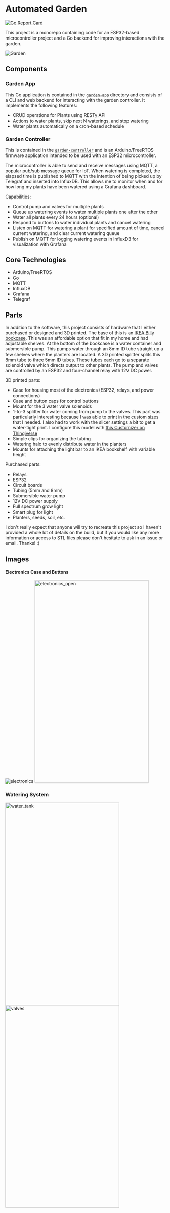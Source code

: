 # Automated Garden

[![Go Report Card](https://goreportcard.com/badge/github.com/calvinmclean/automated-garden)](https://goreportcard.com/report/github.com/calvinmclean/automated-garden)

This project is a monorepo containing code for an ESP32-based microcontroller project and a Go backend for improving interactions with the garden.

![Garden](../assets/garden.jpeg?raw=true)


## Components

### Garden App
This Go application is contained in the [`garden-app`](./garden-app) directory and consists of a CLI and web backend for interacting with the garden controller. It implements the following features:
  - CRUD operations for Plants using RESTy API
  - Actions to water plants, skip next N waterings, and stop watering
  - Water plants automatically on a cron-based schedule


### Garden Controller
This is contained in the [`garden-controller`](./garden-controller) and is an Arduino/FreeRTOS firmware application intended to be used with an ESP32 microcontroller.

The microcontroller is able to send and receive messages using MQTT, a popular pub/sub message queue for IoT. When watering is completed, the elapsed time is published to MQTT with the intention of being picked up by Telegraf and inserted into InfluxDB. This allows me to monitor when and for how long my plants have been watered using a Grafana dashboard.

Capabilities:
  - Control pump and valves for multiple plants
  - Queue up watering events to water multiple plants one after the other
  - Water all plants every 24 hours (optional)
  - Respond to buttons to water individual plants and cancel watering
  - Listen on MQTT for watering a plant for specified amount of time, cancel current watering, and clear current watering queue
  - Publish on MQTT for logging watering events in InfluxDB for visualization with Grafana


## Core Technologies
- Arduino/FreeRTOS
- Go
- MQTT
- InfluxDB
- Grafana
- Telegraf


## Parts
In addition to the software, this project consists of hardware that I either purchased or designed and 3D printed. The base of this is an [IKEA Billy bookcase](https://www.ikea.com/us/en/p/billy-bookcase-birch-veneer-40279788/). This was an affordable option that fit in my home and had adjustable shelves. At the bottom of the bookcase is a water container and submersible pump. This pumps water through an 8mm ID tube straight up a few shelves where the planters are located. A 3D printed splitter splits this 8mm tube to three 5mm ID tubes. These tubes each go to a separate solenoid valve which directs output to other plants. The pump and valves are controlled by an ESP32 and four-channel relay with 12V DC power.

3D printed parts:
  - Case for housing most of the electronics (ESP32, relays, and power connections)
  - Case and button caps for control buttons
  - Mount for the 3 water valve solenoids
  - 1-to-3 splitter for water coming from pump to the valves. This part was particularly interesting because I was able to print in the custom sizes that I needed. I also had to work with the slicer settings a bit to get a water-tight print. I configure this model with [this Customizer on Thingiverse](https://www.thingiverse.com/thing:158717)
  - Simple clips for organizing the tubing
  - Watering halo to evenly distribute water in the planters
  - Mounts for attaching the light bar to an IKEA bookshelf with variable height

Purchased parts:
  - Relays
  - ESP32
  - Circuit boards
  - Tubing (5mm and 8mm)
  - Submersible water pump
  - 12V DC power supply
  - Full spectrum grow light
  - Smart plug for light
  - Planters, seeds, soil, etc.

I don't really expect that anyone will try to recreate this project so I haven't provided a whole lot of details on the build, but if you would like any more information or access to STL files please don't hesitate to ask in an issue or email. Thanks! :)


## Images

#### Electronics Case and Buttons
![electronics](../assets/electronics.jpeg?raw=true)
<img src="../assets/electronics_open.jpeg?raw=true" alt="electronics_open" width="360" height="640"/>

### Watering System
<img src="../assets/water_tank.jpeg?raw=true" alt="water_tank" width="360" height="640"/> <img src="../assets/valves.jpeg?raw=true" alt="valves" width="360" height="640"/>
